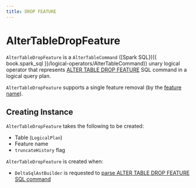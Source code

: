 ```yaml
---
title: DROP FEATURE
---
```


# AlterTableDropFeature

`AlterTableDropFeature` is a `AlterTableCommand` ([Spark SQL]({{ book.spark_sql }}/logical-operators/AlterTableCommand)) unary logical operator that represents [ALTER TABLE DROP FEATURE](../../sql/index.md#ALTER-TABLE-DROP-FEATURE) SQL command in a logical query plan.

`AlterTableDropFeature` supports a single feature removal (by the [feature name](#featureName)).

## Creating Instance

`AlterTableDropFeature` takes the following to be created:

* <span id="table"> Table (`LogicalPlan`)
* <span id="featureName"> Feature name
* <span id="truncateHistory"> `truncateHistory` flag

`AlterTableDropFeature` is created when:

* `DeltaSqlAstBuilder` is requested to [parse ALTER TABLE DROP FEATURE SQL command](../../sql/DeltaSqlAstBuilder.md#visitAlterTableDropFeature)
